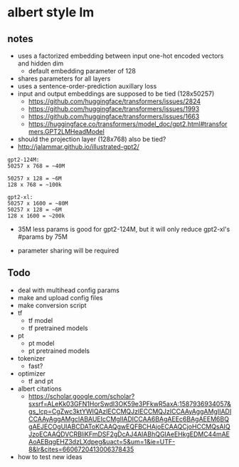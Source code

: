# albert style lm

## notes

-   uses a factorized embedding between input one-hot encoded vectors and hidden dim
    -   default embedding parameter of 128
-   shares parameters for all layers
-   uses a sentence-order-prediction auxillary loss
-   input and output embeddings are supposed to be tied (128x50257)
    -   https://github.com/huggingface/transformers/issues/2824
    -   https://github.com/huggingface/transformers/issues/1993
    -   https://github.com/huggingface/transformers/issues/1663
    -   https://huggingface.co/transformers/model_doc/gpt2.html#transformers.GPT2LMHeadModel
-   should the projection layer (128x768) also be tied?
-   http://jalammar.github.io/illustrated-gpt2/

```
gpt2-124M:
50257 x 768 = ~40M

50257 x 128 = ~6M
128 x 768 = ~100k
```

```
gpt2-xl:
50257 x 1600 = ~80M
50257 x 128 = ~6M
128 x 1600 = ~200k
```

-   35M less params is good for gpt2-124M, but it will only reduce gpt2-xl's #params by 75M

-   parameter sharing will be required

## Todo

-   deal with multihead config params
-   make and upload config files
-   make conversion script
-   tf
    -   tf model
    -   tf pretrained models
-   pt
    -   pt model
    -   pt pretrained models
-   tokenizer
    -   fast?
-   optimizer
    -   tf and pt
-   albert citations
    -   https://scholar.google.com/scholar?sxsrf=ALeKk03GFN1HorSwdI3OK59e3PFkwR5axA:1587936934057&gs_lcp=CgZwc3ktYWIQAzIECCMQJzIECCMQJzICCAAyAggAMgIIADICCAAyAggAMgcIABAUEIcCMgIIADICCAA6BAgAEEc6BAgAEEM6BQgAEJECOgUIABCDAToKCAAQgwEQFBCHAjoECAAQCjoHCCMQsAIQJzoECAAQDVCRBliKFmDSF2gDcAJ4AIABhQGIAeEHkgEDMC44mAEAoAEBqgEHZ3dzLXdpeg&uact=5&um=1&ie=UTF-8&lr&cites=6606720413006378435
-   how to test new ideas
